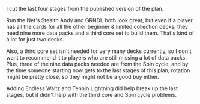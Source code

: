 I cut the last four stages from the published version of the plan.

Run the Net's Stealth Andy and GRNDL both look great, but even if a player has all the cards for all the other beginner & limited collection decks, they need nine more data packs and a third core set to build them. That's kind of a lot for just two decks.

Also, a third core set isn't needed for very many decks currently, so I don't want to recommend it to players who are still missing a lot of data packs. Plus, three of the nine data packs needed are from the Spin cycle, and by the time someone starting now gets to the last stages of this plan, rotation might be pretty close, so they might not be a good buy either.

Adding Endless Waltz and Tennin Lightning did help break up the last stages, but it didn't help with the third core and Spin cycle problems.